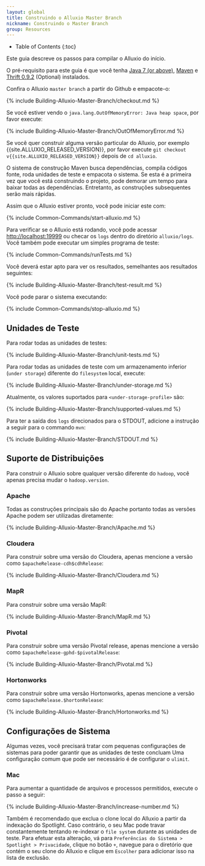 ```yaml
---
layout: global
title: Construindo o Alluxio Master Branch
nickname: Construindo o Master Branch
group: Resources
---
```


* Table of Contents
{:toc}

Este guia descreve os passos para compilar o Alluxio do início.

O pré-requisito para este guia é que você tenha [Java 7 (or above)](Java-Setup.html),
[Maven](Maven.html) e [Thrift 0.9.2](Thrift.html) (Optional) instalados.

Confira o Alluxio `master branch` a partir do Github e empacote-o:

{% include Building-Alluxio-Master-Branch/checkout.md %}

Se você estiver vendo o `java.lang.OutOfMemoryError: Java heap space`, por favor execute:

{% include Building-Alluxio-Master-Branch/OutOfMemoryError.md %}

Se você quer construir alguma versão particular do Alluxio, por exemplo {{site.ALLUXIO_RELEASED_VERSION}},
por favor execute `git checkout v{{site.ALLUXIO_RELEASED_VERSION}}` depois de `cd alluxio`.

O sistema de construção Maven busca dependências, compila códigos fonte, roda unidades de teste e
empacota o sistema. Se esta é a primeira vez que você está construindo o projeto, pode demorar um tempo
para baixar todas as dependências. Entretanto, as construções subsequentes serão mais rápidas.

Assim que o Alluxio estiver pronto, você pode iniciar este com:

{% include Common-Commands/start-alluxio.md %}

Para verificar se o Alluxio está rodando, você pode acessar [http://localhost:19999](http://localhost:19999)
ou checar os `logs` dentro do diretório `alluxio/logs`. Você também pode executar um simples programa de teste:

{% include Common-Commands/runTests.md %}

Você deverá estar apto para ver os resultados, semelhantes aos resultados seguintes:

{% include Building-Alluxio-Master-Branch/test-result.md %}

Você pode parar o sistema executando:

{% include Common-Commands/stop-alluxio.md %}

## Unidades de Teste

Para rodar todas as unidades de testes:

{% include Building-Alluxio-Master-Branch/unit-tests.md %}

Para rodar todas as unidades de teste com um armazenamento inferior (`under storage`) diferente do `filesystem`
local, execute:

{% include Building-Alluxio-Master-Branch/under-storage.md %}

Atualmente, os valores suportados para `<under-storage-profile>` são:

{% include Building-Alluxio-Master-Branch/supported-values.md %}

Para ter a saída dos `logs` direcionados para o STDOUT, adicione a instrução a seguir para
o commando `mvn`:

{% include Building-Alluxio-Master-Branch/STDOUT.md %}

## Suporte de Distribuições

Para construir o Alluxio sobre qualquer versão diferente do `hadoop`, você apenas precisa mudar o
`hadoop.version`.

### Apache

Todas as construções principais são do Apache portanto todas as versões Apache podem ser utilizadas
diretamente:

{% include Building-Alluxio-Master-Branch/Apache.md %}

### Cloudera

Para construir sobre uma versão do Cloudera, apenas mencione a versão como `$apacheRelease-cdh$cdhRelease`:

{% include Building-Alluxio-Master-Branch/Cloudera.md %}

### MapR

Para construir sobre uma versão MapR:

{% include Building-Alluxio-Master-Branch/MapR.md %}

### Pivotal

Para construir sobre uma versão Pivotal release, apenas mencione a versão como `$apacheRelease-gphd-$pivotalRelease`:

{% include Building-Alluxio-Master-Branch/Pivotal.md %}

### Hortonworks

Para construir sobre uma versão Hortonworks, apenas mencione a versão como `$apacheRelease.$hortonRelease`:

{% include Building-Alluxio-Master-Branch/Hortonworks.md %}

## Configurações de Sistema

Algumas vezes, você precisará tratar com pequenas configurações de sistemas para poder garantir que as
unidades de teste concluam Uma configuração comum que pode ser necessário é de configurar o `ulimit`.

### Mac

Para aumentar a quantidade de arquivos e processos permitidos, execute o passo a seguir:

{% include Building-Alluxio-Master-Branch/increase-number.md %}

Também é recomendado que exclua o clone local do Alluxio a partir da indexação do Spotlight. Caso
contrário, o seu Mac pode travar constantemente tentando re-indexar o `file system` durante as
unidades de teste. Para efetuar esta alteração, vá para `Preferências do Sistema > Spotlight > Privacidade`,
clique no botão `+`, navegue para o diretório que contém o seu clone do Alluxio e clique em `Escolher` para
adicionar isso na lista de exclusão.

